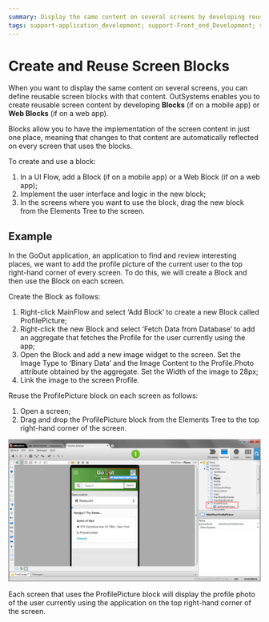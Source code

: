 ```yaml
---
summary: Display the same content on several screens by developing reusable Blocks (if on a mobile app) or Web Blocks (if on a web app).
tags: support-application_development; support-Front_end_Development; support-Mobile_Apps; support-webapps
---
```


# Create and Reuse Screen Blocks

When you want to display the same content on several screens, you can define reusable screen blocks with that content. OutSystems enables you to create reusable screen content by developing **Blocks** (if on a mobile app) or **Web
Blocks** (if on a web app).

Blocks allow you to have the implementation of the screen content in just one place, meaning that changes to that content are automatically reflected on every screen that uses the blocks.

To create and use a block:

1. In a UI Flow, add a Block (if on a mobile app) or a Web Block (if on a web app); 
2. Implement the user interface and logic in the new block; 
3. In the screens where you want to use the block, drag the new block from the Elements Tree to the screen. 

## Example

In the GoOut application, an application to find and review interesting places, we want to add the profile picture of the current user to the top right-hand corner of every screen. To do this, we will create a Block and then use the Block on each screen.

Create the Block as follows:

1. Right-click MainFlow and select ‘Add Block’ to create a new Block called ProfilePicture;
2. Right-click the new Block and select ‘Fetch Data from Database’ to add an aggregate that fetches the Profile for the user currently using the app; 
3. Open the Block and add a new image widget to the screen. Set the Image Type to ‘Binary Data’ and the Image Content to the  Profile.Photo  attribute obtained by the aggregate. Set the Width of the image to 28px;
4. Link the image to the screen Profile. 

Reuse the ProfilePicture block on each screen as follows:

1. Open a screen;
2. Drag and drop the ProfilePicture block from the Elements Tree to the top right-hand corner of the screen. 

![](images/block-create-reuse-1.png)

Each screen that uses the ProfilePicture block will display the profile photo of the user currently using the application on the top right-hand corner of the screen.

